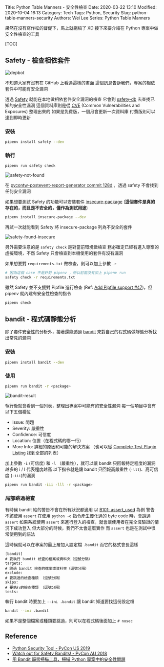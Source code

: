 Title: Python Table Manners - 安全性檢查
Date: 2020-03-22 13:10
Modified: 2020-10-04 16:13
Category: Tech
Tags: Python, Security
Slug: python-table-manners-security
Authors: Wei Lee
Series: Python Table Manners

果然在沒有寫作松的督促下，馬上就拖稿了 XD
接下來要介紹在 Python 專案中做安全性檢查的工具

<!--more-->

[TOC]

## Safety - 檢查相依套件

![depbot](/images/posts-image/2020-02-22-python-table-manner-series/depbot.jpg)

不知道大家有沒有在 GitHub 上看過這樣的畫面
這個訊息告訴我們，專案的相依套件中可能有安全漏洞

透過 [Safety](https://github.com/pyupio/safety) 就能在本地做相依套件安全漏洞的檢查
它會到 [safety-db](https://github.com/pyupio/safety-db) 去查找已知的安全性漏洞
這個資料庫則是從 [CVE](https://cve.mitre.org/) (Common Vulnerabilities and Exposures) 整理出來的
如果是免費版，一個月會更新一次資料庫
付費版則可以達到即時更新

### 安裝

```sh
pipenv install safety --dev
```

### 執行

```sh
pipenv run safety check
```

![safety-not-found](/images/posts-image/2020-02-22-python-table-manner-series/safety-not-found.jpg)

在 [pycontw-postevent-report-generator commit 128d](https://github.com/pycontw/pycontw-postevent-report-generator/commit/128d271942099b94faca3693d6c146c879e3b414) ，透過 safety 不會找到任何安全漏洞

如果想要測試 Safety 的功能可以安裝套件 [insecure-package](https://pypi.org/project/insecure-package/) (**這個套件是真的存在的，而且是不安全的，僅作為測試用途**)

```sh
pipenv install insecure-package --dev
```

再試一次就能看到 Safety 將 insecure-package 列為不安全的套件

![safety-found-insecure](/images/posts-image/2020-02-22-python-table-manner-series/safety-found-insecure.jpg)

另外需要注意的是 `safety check` 是對當前環境做檢查
務必確定已經有進入專案的虛擬環境，不然 Safety 只會檢查到本機使用的套件有沒有漏洞

如果想要對 `requirements.txt` 做檢查，則可以加上參數 `-r`

```sh
# 因為這個 case 不是針對 pipenv ，所以前面沒有加上 pipenv run
safety check -r requirements.txt
```

雖然 Safety 並不支援對 Pipfile 進行檢查 (Ref: [Add Pipfile support #47](https://github.com/pyupio/safety/issues/47))，但 pipenv 就內建有安全性檢查的指令

```sh
pipenv check
```

## bandit - 程式碼靜態分析
除了套件安全性的分析外，接著還能透過 [bandit](https://github.com/PyCQA/bandit) 來對自己的程式碼做靜態分析找出常見的漏洞

### 安裝

```sh
pipenv install bandit --dev
```

### 使用

```sh
pipenv run bandit -r <package>
```

![bandit-result](/images/posts-image/2020-02-22-python-table-manner-series/bandit-result.jpg)

執行後就會看到一個列表，整理出專案中可能有的安全性漏洞
每一個項目中會有以下五個欄位

* Issue: 問題
* Severity: 嚴重性
* Confidence: 可信度
* Location: 位置（在程式碼的哪一行）
* More Info: 詳細的原因和可能的解決方案 （也可以從 [Complete Test Plugin Listing](https://bandit.readthedocs.io/en/latest/plugins/#complete-test-plugin-listing) 找到全部的列表）

加上參數 `-i` (可信度) 和 `-l` （嚴重性），就可以讓 bandit 只回報特定程度的漏洞
越多的 i / l 代表程度越高
以下指令就是讓 bandit 只回報高嚴重性 (`-lll`)、高可信度 (`-iii`)的漏洞

```sh
pipenv run bandit -iii -lll -r <package>
```

### 局部跳過檢查
有時候 bandit 給的警告不會在所有狀況都適用
以 [B101: assert_used](https://bandit.readthedocs.io/en/latest/plugins/b101_assert_used.html#module-bandit.plugins.asserts) 為例
警告不該使用 `assert`
在使用 `python -o` 指令產生優化過的 byte code 時，會跳過 `assert`
如果系統使用 `assert` 來進行登入的檢查，就會讓使用者在完全沒驗證的情況下成功登入
但大部分的時候，我們不太會這麼實作
而 `assert` 也是在測試中很常使用到的語法

這時候就可以在專案的最上層加入設定檔 `.bandit`
而它的格式會長這樣

```text
[bandit]
# 要執行 bandit 檢查的檔案或資料夾（逗號分隔）
targets:
# 跳過 bandit 檢查的檔案或資料夾（逗號分隔）
exclude:
# 要跳過的檢查種類 （逗號分隔）
skips:
# 要執行的檢查種類 （逗號分隔）
tests:
```

執行 bandit 時要加上 `--ini .bandit` 讓 bandit 知道要找這份設定檔

```sh
bandit --ini .bandit
```

如果不是整個檔案或種類要跳過，則可以在程式碼後面加上 `# nosec`

## Reference
* [Python Security Tool - PyCon US 2019](https://wei-lee.me/pycon-note/posts/pycon-us-2019/2019/10/python-security-tool/)
* [Watch out for Safety Bandits! - PyCon AU 2018](https://wei-lee.me/pycon-note/posts/pycon-au-2018/2019/08/watch-out-for-safety-bandits/)
* [用 Bandit 靜態掃描工具，掃描 Python 專案中的安全性問題](https://myapollo.com.tw/zh-tw/secure-your-python-code-with-bandit/)
